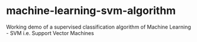 # machine-learning-svm-algorithm
Working demo of a supervised classification algorithm of Machine Learning - SVM i.e. Support Vector Machines 


